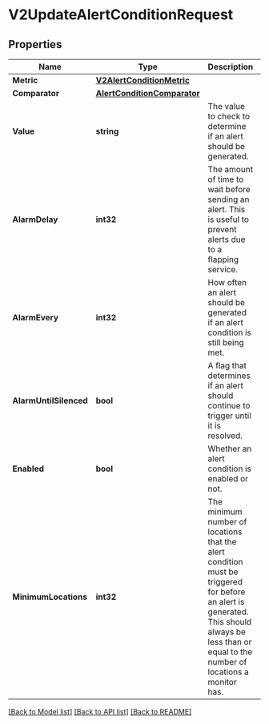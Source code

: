 # V2UpdateAlertConditionRequest

## Properties

Name | Type | Description | Notes
------------ | ------------- | ------------- | -------------
**Metric** | [**V2AlertConditionMetric**](v2AlertConditionMetric.md) |  | [optional] 
**Comparator** | [**AlertConditionComparator**](AlertConditionComparator.md) |  | [optional] 
**Value** | **string** | The value to check to determine if an alert should be generated. | [optional] 
**AlarmDelay** | **int32** | The amount of time to wait before sending an alert.  This is useful to prevent alerts due to a flapping service. | [optional] 
**AlarmEvery** | **int32** | How often an alert should be generated if an alert condition is still being met. | [optional] 
**AlarmUntilSilenced** | **bool** | A flag that determines if an alert should continue to trigger until it is resolved. | [optional] 
**Enabled** | **bool** | Whether an alert condition is enabled or not. | [optional] 
**MinimumLocations** | **int32** | The minimum number of locations that the alert condition must be triggered for before an alert is generated.  This should always be less than or equal to the number of locations a monitor has. | [optional] 

[[Back to Model list]](../README.md#documentation-for-models) [[Back to API list]](../README.md#documentation-for-api-endpoints) [[Back to README]](../README.md)



